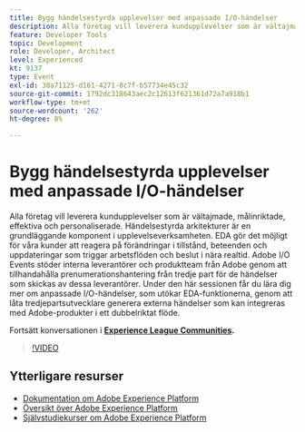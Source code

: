 ```yaml
---
title: Bygg händelsestyrda upplevelser med anpassade I/O-händelser
description: Alla företag vill leverera kundupplevelser som är vältajmade, målinriktade, effektiva och personaliserade. Händelsestyrda arkitekturer är en grundläggande komponent i upplevelseverksamheten. EDA gör det möjligt för våra kunder att reagera på förändringar i tillstånd, beteenden och uppdateringar som triggar arbetsflöden och beslut i nära realtid. Adobe I/O Events stöder interna leverantörer och produktteam från Adobe genom att tillhandahålla prenumerationshantering från tredje part för de händelser som skickas av dessa leverantörer. Under den här sessionen får du lära dig mer om anpassade I/O-händelser, som utökar EDA-funktionerna, genom att låta tredjepartsutvecklare generera externa händelser som kan integreras med Adobe-produkter i ett dubbelriktat flöde.
feature: Developer Tools
topic: Development
role: Developer, Architect
level: Experienced
kt: 9137
type: Event
exl-id: 38a71125-d161-4271-8c7f-b57734e45c32
source-git-commit: 1792dc318643aec2c12613f621361d72a7a918b1
workflow-type: tm+mt
source-wordcount: '262'
ht-degree: 8%

---
```


# Bygg händelsestyrda upplevelser med anpassade I/O-händelser

Alla företag vill leverera kundupplevelser som är vältajmade, målinriktade, effektiva och personaliserade. Händelsestyrda arkitekturer är en grundläggande komponent i upplevelseverksamheten. EDA gör det möjligt för våra kunder att reagera på förändringar i tillstånd, beteenden och uppdateringar som triggar arbetsflöden och beslut i nära realtid. Adobe I/O Events stöder interna leverantörer och produktteam från Adobe genom att tillhandahålla prenumerationshantering från tredje part för de händelser som skickas av dessa leverantörer. Under den här sessionen får du lära dig mer om anpassade I/O-händelser, som utökar EDA-funktionerna, genom att låta tredjepartsutvecklare generera externa händelser som kan integreras med Adobe-produkter i ett dubbelriktat flöde.

Fortsätt konversationen i **[Experience League Communities](https://adobe.ly/3kXfjdx).**

>[!VIDEO](https://video.tv.adobe.com/v/337616/?quality=12&learn=on&hidetitle=true)

## Ytterligare resurser

- [Dokumentation om Adobe Experience Platform](https://experienceleague.adobe.com/docs/experience-platform.html)
- [Översikt över Adobe Experience Platform](https://experienceleague.adobe.com/docs/experience-platform/landing/home.html)
- [Självstudiekurser om Adobe Experience Platform](https://experienceleague.adobe.com/docs/platform-learn/tutorials/overview.html?lang=sv)
